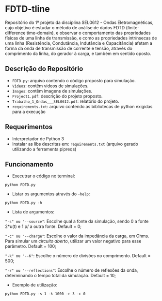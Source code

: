 # FDTD-tline

Repositório do 1º projeto da disciplina SEL0612 - Ondas Eletromagnéticas, cujo objetivo é estudar o método de análise de dados FDTD (finite-difference time-domain), e observar o comportamento das propriedades físicas de uma linha de transmissão, e como as propriedades intrínsecas de uma linha (Resistência, Condutância, Indutância e Capacitância) afetam a forma da onda de transmissão de corrente e tensão, através do comprimento da linha, do gerador à carga, e também em sentido oposto. 

## Descrição do Repositório
- ```FDTD.py```: arquivo contendo o código proposto para simulação.
- ```Videos```: contêm videos de simulações.
- ```Images```: contêm imagens de simulações.
- ```Project1.pdf```: descrição do projeto proposto.
- ```Trabalho_1_Ondas___SEL0612.pdf```: relatório do projeto.
- ```requirements.txt```: arquivo contendo as bibliotecas de python exigidas para a execução

## Requerimentos
- Interpretador de Python 3
- Instalar as libs descritas em: ```requirements.txt``` (arquivo gerado utilizando a ferramenta pipreqs)

## Funcionamento
- Executrar o código no terminal:
```
python FDTD.py
```
- Listar os argumentos através do ```-help```:
```
python FDTD.py -h
```
- Lista de argumentos:

```"-s" ou "--source"```: Escolhe qual a fonte da simulação, sendo 0 a fonte 2*u(t) e 1 p/ a outra fonte. Default = 0;

```"-c" ou "--charge"```: Escolhe o valor da impedância da carga, em Ohms. Para simular um *circuito aberto*, utilizar um valor negativo para esse parâmetro. Default = 100;

```"-k" ou "--K"```: Escolhe o número de divisões no comprimento. Default = 500;

```"-r" ou "--reflections"```: Escolhe o número de reflexões da onda, determinando o tempo total da simulação. Default = 10;

- Exemplo de utilização:
```
python FDTD.py -s 1 -k 1000 -r 3 -c 0
```

